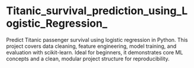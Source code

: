 # Titanic_survival_prediction_using_Logistic_Regression_
Predict Titanic passenger survival using logistic regression in Python. This project covers data cleaning, feature engineering, model training, and evaluation with scikit-learn. Ideal for beginners, it demonstrates core ML concepts and a clean, modular project structure for reproducibility.
